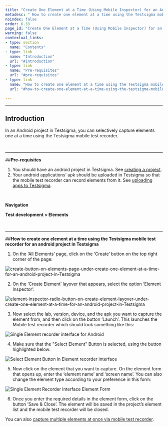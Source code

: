```yaml
---
title: "Create One Element at a Time (Using Mobile Inspector) for an Android Project"
metadesc: " How to create one element at a time using the Testsigma mobile inspector for an android project in Testsigma."
noindex: false
order: 6.33
page_id: "Create One Element at a Time (Using Mobile Inspector) for an Android Project"
warning: false
contextual_links:
- type: section
  name: "Contents"
- type: link
  name: "Introduction"
  url: "#introduction"
- type: link
  name: "Pre-requisites"
  url: "#pre-requisites"
- type: link
  name: "How to create one element at a time using the Testsigma mobile inspector for an android project in Testsigma"
  url: "#how-to-create-one-element-at-a-time-using-the-testsigma-mobile-inspector-for-an-android-project-in-testsigma"

---
```



---
## **Introduction**
In an Android project in Testsigma, you can selectively capture elements one at a time using the Testsigma mobile test recorder. 

<br>

---
##**Pre-requisites**
1. You should have an android project in Testsigma. See [creating a project](https://testsigma.com/docs/projects/overview/).
2. Your android applications’ apk should be uploaded in Testsigma so that the mobile test recorder can record elements from it. See [uploading apps to Testsigma](https://testsigma.com/docs/uploads/upload-apps/).

<br>

**Navigation**

**Test development > Elements**

<br>

---
##**How to create one element at a time using the Testsigma mobile test recorder for an android project in Testsigma**

1. On the ‘All Elements’ page, click on the ‘Create’ button on the top right corner of the page:

![create-button-on-elements-page-under-create-one-element-at-a-time-for-an-android-project-in-Testsigma](https://s3.amazonaws.com/static-docs.testsigma.com/new_images/elements/android-apps/capture-single-element/create-button-on-elements-page-under-create-one-element-at-a-time-for-an-android-project-in-Testsigma.png)

2. On the ‘Create Element’ layover that appears, select the option ‘Element Inspector’:

![element-inspector-radio-button-on-create-element-layover-under-create-one-element-at-a-time-for-an-android-project-in-Testsigma](https://s3.amazonaws.com/static-docs.testsigma.com/new_images/elements/android-apps/capture-single-element/element-inspector-radio-button-on-create-element-layover-under-create-one-element-at-a-time-for-an-android-project-in-Testsigma.png)

3. Now select the lab, version, device, and the apk you want to capture the element from, and then click on the button ‘Launch’. This launches the Mobile test recorder which should look something like this:

![Single Element recorder interface for Android](https://s3.amazonaws.com/static-docs.testsigma.com/new_images/elements/android-apps/capture-single-element/android-single-element-recorder-interface.png)

4. Make sure that the "Select Element" Button is selected, using the button highlighted below:

![Select Element Button in Element recorder interface](https://s3.amazonaws.com/static-docs.testsigma.com/new_images/elements/android-apps/capture-single-element/android-single-element-recorder-interface-select-button.png)

5. Now click on the element that you want to capture. On the element form that opens up, enter the ‘element name’ and ‘screen name’. You can also change the element type according to your preference in this form:

![Single Element Recorder Interface Element Form](https://s3.amazonaws.com/static-docs.testsigma.com/new_images/elements/android-apps/capture-single-element/android-single-element-recorder-interface-element-form.png)

6. Once you enter the required details in the element form, click on the button ‘Save & Close’. The element will be saved in the project’s element list and the mobile test recorder  will be closed. 

You can also [capture multiple elements at once via mobile test recorder](https://testsigma.com/docs/elements/android-apps/record-multiple-elements/).

